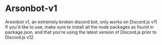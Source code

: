 # Arsonbot-v1
Arsonbot v1, an extremely broken discord bot, only works on Discord.js v11
If you'd like to use, make sure to install all the node packages as found in package.json, and that you're using the latest version of Discord.js prior to Discord.js v12
